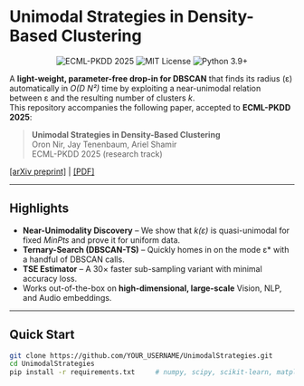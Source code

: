 # Unimodal Strategies in Density-Based Clustering
<p align="center">
  <img src="https://img.shields.io/badge/ECML--PKDD-2025-blue.svg" alt="ECML-PKDD 2025">
  <img src="https://img.shields.io/badge/license-MIT-green.svg" alt="MIT License">
  <img src="https://img.shields.io/badge/python-3.9%2B-yellow.svg" alt="Python 3.9+">
</p>

A **light-weight, parameter-free drop-in for DBSCAN** that finds its radius (ε) automatically in *O(D N²)* time by exploiting a near-unimodal relation between ε and the resulting number of clusters *k*.  
This repository accompanies the following paper, accepted to **ECML-PKDD 2025**:

> **Unimodal Strategies in Density-Based Clustering**  
> Oron Nir, Jay Tenenbaum, Ariel Shamir  
> ECML-PKDD 2025 (research track)

[[arXiv preprint]](https://arxiv.org/abs/######) | [[PDF]](Unimodal_Strategies-NirTenenbaumShamir-ECML-PKDD2025.pdf)

---

## Highlights

* **Near-Unimodality Discovery** – We show that *k(ε)* is quasi-unimodal for fixed *MinPts* and prove it for uniform data.  
* **Ternary-Search (DBSCAN-TS)** – Quickly homes in on the mode ε\* with a handful of DBSCAN calls.  
* **TSE Estimator** – A 30× faster sub-sampling variant with minimal accuracy loss.  
* Works out-of-the-box on **high-dimensional, large-scale** Vision, NLP, and Audio embeddings.

---

## Quick Start

```bash
git clone https://github.com/YOUR_USERNAME/UnimodalStrategies.git
cd UnimodalStrategies
pip install -r requirements.txt     # numpy, scipy, scikit-learn, matplotlib
